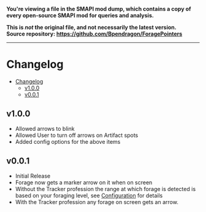 **You're viewing a file in the SMAPI mod dump, which contains a copy of every open-source SMAPI mod
for queries and analysis.**

**This is _not_ the original file, and not necessarily the latest version.**  
**Source repository: https://github.com/Bpendragon/ForagePointers**

----

# Changelog

<!-- TOC -->

- [Changelog](#changelog)
    - [v1.0.0](#v100)
    - [v0.0.1](#v001)

<!-- /TOC -->

## v1.0.0

* Allowed arrows to blink
* Allowed User to turn off arrows on Artifact spots
* Added config options for the above items


## v0.0.1

* Initial Release
* Forage now gets a marker arrow on it when on screen
* Without the Tracker profession the range at which forage is detected is based on your foraging level, see [Configuration](README.md#Configuration) for details
* With the Tracker profession any forage on screen gets an arrow.